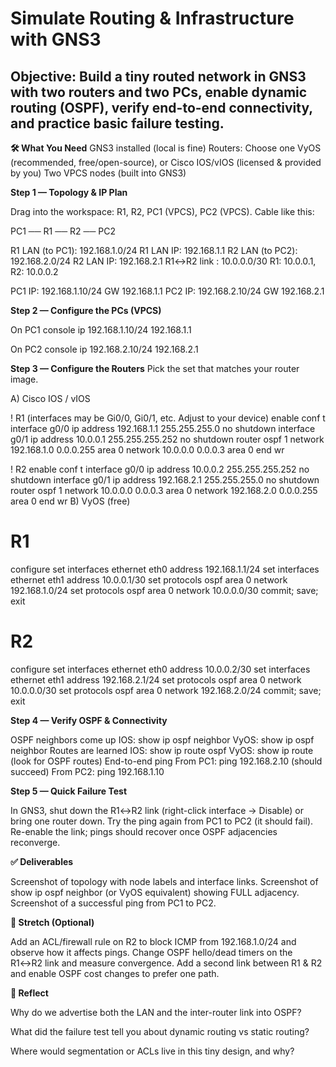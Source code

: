 # Simulate Routing & Infrastructure with GNS3

## Objective: Build a tiny routed network in GNS3 with two routers and two PCs, enable dynamic routing (OSPF), verify end-to-end connectivity, and practice basic failure testing.

**🛠 What You Need**
GNS3 installed (local is fine)
Routers: Choose one
VyOS (recommended, free/open-source), or
Cisco IOS/vIOS (licensed & provided by you)
Two VPCS nodes (built into GNS3)

**Step 1 — Topology & IP Plan**

Drag into the workspace: R1, R2, PC1 (VPCS), PC2 (VPCS). Cable like this:

PC1 ── R1 ── R2 ── PC2

R1 LAN  (to PC1): 192.168.1.0/24   R1 LAN IP: 192.168.1.1
R2 LAN  (to PC2): 192.168.2.0/24   R2 LAN IP: 192.168.2.1
R1↔R2 link        : 10.0.0.0/30     R1: 10.0.0.1, R2: 10.0.0.2

PC1 IP: 192.168.1.10/24  GW 192.168.1.1
PC2 IP: 192.168.2.10/24  GW 192.168.2.1

**Step 2 — Configure the PCs (VPCS)**

On PC1 console
ip 192.168.1.10/24 192.168.1.1

On PC2 console
ip 192.168.2.10/24 192.168.2.1

**Step 3 — Configure the Routers**
Pick the set that matches your router image.

A) Cisco IOS / vIOS

! R1 (interfaces may be Gi0/0, Gi0/1, etc. Adjust to your device)
enable
conf t
interface g0/0
 ip address 192.168.1.1 255.255.255.0
 no shutdown
interface g0/1
 ip address 10.0.0.1 255.255.255.252
 no shutdown
router ospf 1
 network 192.168.1.0 0.0.0.255 area 0
 network 10.0.0.0 0.0.0.3 area 0
end
wr

! R2
enable
conf t
interface g0/0
 ip address 10.0.0.2 255.255.255.252
 no shutdown
interface g0/1
 ip address 192.168.2.1 255.255.255.0
 no shutdown
router ospf 1
 network 10.0.0.0 0.0.0.3 area 0
 network 192.168.2.0 0.0.0.255 area 0
end
wr
B) VyOS (free)

# R1
configure
set interfaces ethernet eth0 address 192.168.1.1/24
set interfaces ethernet eth1 address 10.0.0.1/30
set protocols ospf area 0 network 192.168.1.0/24
set protocols ospf area 0 network 10.0.0.0/30
commit; save; exit

# R2
configure
set interfaces ethernet eth0 address 10.0.0.2/30
set interfaces ethernet eth1 address 192.168.2.1/24
set protocols ospf area 0 network 10.0.0.0/30
set protocols ospf area 0 network 192.168.2.0/24
commit; save; exit

**Step 4 — Verify OSPF & Connectivity**

OSPF neighbors come up
IOS: show ip ospf neighbor
VyOS: show ip ospf neighbor
Routes are learned
IOS: show ip route ospf
VyOS: show ip route (look for OSPF routes)
End-to-end ping
From PC1: ping 192.168.2.10 (should succeed)
From PC2: ping 192.168.1.10

**Step 5 — Quick Failure Test**

In GNS3, shut down the R1↔R2 link (right-click interface → Disable) or bring one router down.
Try the ping again from PC1 to PC2 (it should fail).
Re-enable the link; pings should recover once OSPF adjacencies reconverge.

**✅ Deliverables**

Screenshot of topology with node labels and interface links.
Screenshot of show ip ospf neighbor (or VyOS equivalent) showing FULL adjacency.
Screenshot of a successful ping from PC1 to PC2.

**🎯 Stretch (Optional)**

Add an ACL/firewall rule on R2 to block ICMP from 192.168.1.0/24 and observe how it affects pings.
Change OSPF hello/dead timers on the R1↔R2 link and measure convergence.
Add a second link between R1 & R2 and enable OSPF cost changes to prefer one path.

**🧠 Reflect**

Why do we advertise both the LAN and the inter-router link into OSPF?

What did the failure test tell you about dynamic routing vs static routing?

Where would segmentation or ACLs live in this tiny design, and why?
